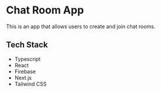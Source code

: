 # Chat Room App

This is an app that allows users to create and join chat rooms.

## Tech Stack

-   Typescript
-   React
-   Firebase
-   Next.js
-   Tailwind CSS
